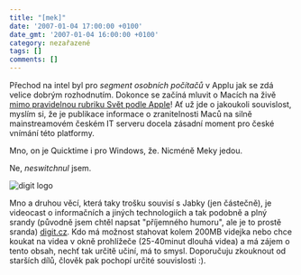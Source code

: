 ```yaml
---
title: "[mek]"
date: '2007-01-04 17:00:00 +0100'
date_gmt: '2007-01-04 16:00:00 +0100'
category: nezařazené
tags: []
comments: []
---
```

<p>Přechod na intel byl pro <em>segment osobních počítačů</em> v Applu jak se zdá velice dobrým rozhodnutím. Dokonce se začíná mluvit o Macích na živě <a href="http://www.zive.cz/h/Bleskovky/AR.asp?ARI=132555">mimo pravidelnou rubriku Svět podle Apple</a>! Ať už jde o jakoukoli souvislost, myslím si, že je publikace informace o zranitelnosti Maců na silně mainstreamovém českém IT serveru docela zásadní moment pro české vnímání této platformy.</p>
<p>Mno, on je Quicktime i pro Windows, že. Nicméně Meky jedou.</p>
<p>Ne, <em>neswitchnul</em> jsem.</p>
<div ><img src="/assets/migrated/old-images/digit.gif" alt="digit logo"></div>
<p>Mno a druhou věcí, která taky trošku souvisí s Jabky (jen částečně), je videocast o informačních a jiných technologiích a tak podobně a plný srandy (původně jsem chtěl napsat "příjemného humoru", ale je to prostě sranda) <a href="http://digit.cz">digit.cz</a>. Kdo má možnost stahovat kolem 200MB videjka nebo chce koukat na videa v okně prohlížeče (25-40minut dlouhá videa) a má zájem o tento obsah, nechť tak určitě učiní, má to smysl. Doporučuju zkouknout od starších dílů, člověk pak pochopí určité souvislosti :).</p>
